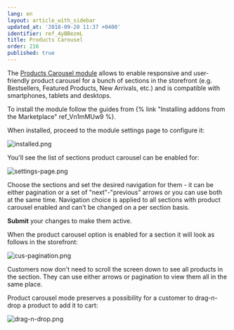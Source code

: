 ```yaml
---
lang: en
layout: article_with_sidebar
updated_at: '2018-09-20 11:37 +0400'
identifier: ref_4yBBezmL
title: Products Carousel
order: 216
published: true
---
```

The [Products Carousel module](https://market.x-cart.com/addons/products-carousel.html "Products Carousel") allows to enable responsive and user-friendly product carousel for a bunch of sections in the storefront (e.g. Bestsellers, Featured Products, New Arrivals, etc.) and is compatible with smartphones, tablets and desktops.

To install the module follow the guides from {% link "Installing addons from the Marketplace" ref_Vn1mMUw9 %}.

When installed, proceed to the module settings page to configure it:

![installed.png]({{site.baseurl}}/attachments/ref_4yBBezmL/installed.png)

You'll see the list of sections product carousel can be enabled for:

![settings-page.png]({{site.baseurl}}/attachments/ref_4yBBezmL/settings-page.png)

Choose the sections and set the desired navigation for them - it can be either pagination or a set of "next"-"previous" arrows or you can use both at the same time. Navigation choice is applied to all sections with product carousel enabled and can't be changed on a per section basis.

**Submit** your changes to make them active.

When the product carousel option is enabled for a section it will look as follows in the storefront:

![cus-pagination.png]({{site.baseurl}}/attachments/ref_4yBBezmL/cus-pagination.png)

Customers now don't need to scroll the screen down to see all products in the section. They can use either arrows or pagination to view them all in the same place.

Product carousel mode preserves a possibility for a customer to drag-n-drop a product to add it to cart:

![drag-n-drop.png]({{site.baseurl}}/attachments/ref_4yBBezmL/drag-n-drop.png)
